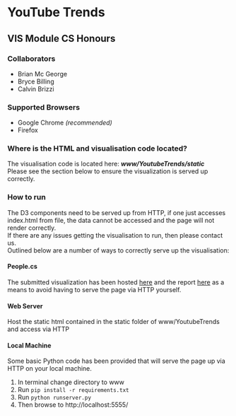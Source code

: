 # YouTube Trends
## VIS Module CS Honours

### Collaborators
  - Brian Mc George
  - Bryce Billing
  - Calvin Brizzi

### Supported Browsers
  - Google Chrome *(recommended)*
  - Firefox

### Where is the HTML and visualisation code located?
The visualisation code is located here: ***www/YoutubeTrends/static*** <br>
Please see the section below to ensure the visualization is served up correctly.
  
### How to run
The D3 components need to be served up from HTTP, if one just accesses index.html from file, the data cannot be accessed and the page will not render correctly. <br>
If there are any issues getting the visualisation to run, then please contact us. <br>
Outlined below are a number of ways to correctly serve up the visualisation:

#### People.cs
The submitted visualization has been hosted [here](https://people.cs.uct.ac.za/~mcgbri004/vis-project/index.html) and the report [here](https://people.cs.uct.ac.za/~mcgbri004/vis-project/report.html) as a means to avoid having to serve the page via HTTP yourself.

#### Web Server
Host the static html contained in the static folder of www/YoutubeTrends and access via HTTP

#### Local Machine
Some basic Python code has been provided that will serve the page up via HTTP on your local machine.
  1. In terminal change directory to www
  2. Run ```pip install -r requirements.txt```
  3. Run ```python runserver.py```
  4. Then browse to http://localhost:5555/
